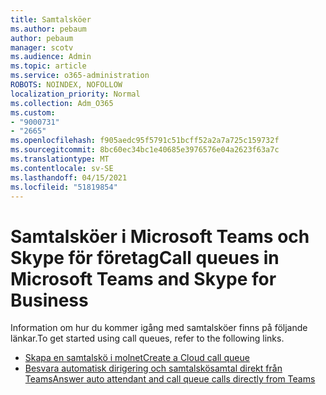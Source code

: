 ```yaml
---
title: Samtalsköer
ms.author: pebaum
author: pebaum
manager: scotv
ms.audience: Admin
ms.topic: article
ms.service: o365-administration
ROBOTS: NOINDEX, NOFOLLOW
localization_priority: Normal
ms.collection: Adm_O365
ms.custom:
- "9000731"
- "2665"
ms.openlocfilehash: f905aedc95f5791c51bcff52a2a7a725c159732f
ms.sourcegitcommit: 8bc60ec34bc1e40685e3976576e04a2623f63a7c
ms.translationtype: MT
ms.contentlocale: sv-SE
ms.lasthandoff: 04/15/2021
ms.locfileid: "51819854"
---
```

# <a name="call-queues-in-microsoft-teams-and-skype-for-business"></a><span data-ttu-id="e1ecb-102">Samtalsköer i Microsoft Teams och Skype för företag</span><span class="sxs-lookup"><span data-stu-id="e1ecb-102">Call queues in Microsoft Teams and Skype for Business</span></span> 

<span data-ttu-id="e1ecb-103">Information om hur du kommer igång med samtalsköer finns på följande länkar.</span><span class="sxs-lookup"><span data-stu-id="e1ecb-103">To get started using call queues, refer to the following links.</span></span>

- [<span data-ttu-id="e1ecb-104">Skapa en samtalskö i molnet</span><span class="sxs-lookup"><span data-stu-id="e1ecb-104">Create a Cloud call queue</span></span>](https://docs.microsoft.com/microsoftteams/create-a-phone-system-call-queue)
- [<span data-ttu-id="e1ecb-105">Besvara automatisk dirigering och samtalskösamtal direkt från Teams</span><span class="sxs-lookup"><span data-stu-id="e1ecb-105">Answer auto attendant and call queue calls directly from Teams</span></span>](https://docs.microsoft.com/microsoftteams/answer-auto-attendant-and-call-queue-calls)